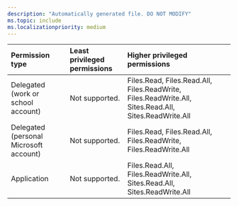 ```yaml
---
description: "Automatically generated file. DO NOT MODIFY"
ms.topic: include
ms.localizationpriority: medium
---
```


|Permission type|Least privileged permissions|Higher privileged permissions|
|:---|:---|:---|
|Delegated (work or school account)|Not supported.|Files.Read, Files.Read.All, Files.ReadWrite, Files.ReadWrite.All, Sites.Read.All, Sites.ReadWrite.All|
|Delegated (personal Microsoft account)|Not supported.|Files.Read, Files.Read.All, Files.ReadWrite, Files.ReadWrite.All|
|Application|Not supported.|Files.Read.All, Files.ReadWrite.All, Sites.Read.All, Sites.ReadWrite.All|

